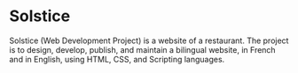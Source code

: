 # Solstice
Solstice (Web Development Project) is a website of a restaurant. The project is to design, develop, publish, and maintain a bilingual website, in French and in English, using HTML, CSS, and Scripting languages. 
